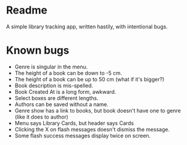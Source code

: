 # Readme

A simple library tracking app, written hastily, with intentional bugs.

# Known bugs

* Genre is singular in the menu.
* The height of a book can be down to -5 cm.
* The height of a book can be up to 50 cm (what if it's bigger?)
* Book description is mis-spelled.
* Book Created At is a long form, awkward.
* Select boxes are different lengths.
* Authors can be saved without a name.
* Genre show has a link to books, but book doesn't have one to genre (like it does to author)
* Menu says Library Cards, but header says Cards
* Clicking the X on flash messages doesn't dismiss the message.
* Some flash success messages display twice on screen.
